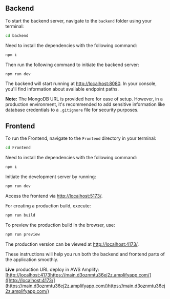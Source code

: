 


## Backend

To start the backend server, navigate to the `backend` folder using your terminal:

```bash
cd backend
```

Need to install the dependencies with the following command:

```bash
npm i
```

Then run the following command to initiate the backend server:

```bash
npm run dev
```

The backend will start running at [http://localhost:8080](http://localhost:8080). In your console, you'll find information about available endpoint paths.

**Note:** The MongoDB URL is provided here for ease of setup. However, in a production environment, it's recommended to add sensitive information like database credentials to a `.gitignore` file for security purposes.

## Frontend

To run the Frontend, navigate to the `Frontend` directory in your terminal:

```bash
cd Frontend
```

Need to install the dependencies with the following command:

```bash
npm i
```

Initiate the development server by running:

```bash
npm run dev
```

Access the frontend via [http://localhost:5173/](http://localhost:5173/).

For creating a production build, execute:

```bash
npm run build
```

To preview the production build in the browser, use:

```bash
npm run preview
```

The production version can be viewed at [http://localhost:4173/](http://localhost:4173/).

These instructions will help you run both the backend and frontend parts of the application smoothly.

**Live** production URL deploy in AWS Amplify:  [[http://localhost:4173](https://main.d3oznmtu36ej2z.amplifyapp.com/)https://main.d3oznmtu36ej2z.amplifyapp.com/]([http://localhost:4173/](https://main.d3oznmtu36ej2z.amplifyapp.com/)https://main.d3oznmtu36ej2z.amplifyapp.com/)


